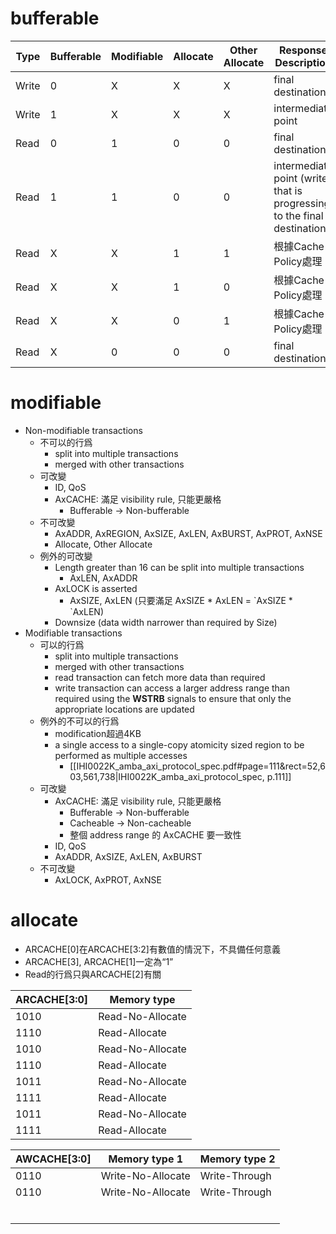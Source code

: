 # bufferable

| Type  | Bufferable | Modifiable | Allocate | Other Allocate | Response Description                                                     |
| ----- | ---------- | ---------- | -------- | -------------- | ------------------------------------------------------------------------ |
| Write | 0          | X          | X        | X              | final destination                                                        |
| Write | 1          | X          | X        | X              | intermediate point                                                       |
| Read  | 0          | 1          | 0        | 0              | final destination                                                        |
| Read  | 1          | 1          | 0        | 0              | intermediate point (write that is progressing to the final destination.) |
| Read  | X          | X          | 1        | 1              | 根據Cache Policy處理                                                         |
| Read  | X          | X          | 1        | 0              | 根據Cache Policy處理                                                         |
| Read  | X          | X          | 0        | 1              | 根據Cache Policy處理                                                         |
| Read  | X          | 0          | 0        | 0              | final destination                                                        |

# modifiable

- Non-modifiable transactions
	- 不可以的行爲
		- split into multiple transactions
		- merged with other transactions
	- 可改變
		- ID, QoS
		- AxCACHE: 滿足 visibility rule, 只能更嚴格
			- Bufferable -> Non-bufferable
	- 不可改變
		- AxADDR, AxREGION, AxSIZE, AxLEN, AxBURST, AxPROT, AxNSE 
		- Allocate, Other Allocate
	- 例外的可改變
		- Length greater than 16 can be split into multiple transactions
			- AxLEN, AxADDR
		- AxLOCK is asserted
			- AxSIZE, AxLEN (只要滿足 AxSIZE \* AxLEN =  \`AxSIZE \* \`AxLEN)
		- Downsize (data width narrower than required by Size)
- Modifiable transactions
	- 可以的行爲
		- split into multiple transactions
		- merged with other transactions
		- read transaction can fetch more data than required
		- write transaction can access a larger address range than required using the **WSTRB** signals to ensure that only the appropriate locations are updated
	- 例外的不可以的行爲
		- modification超過4KB
		- a single access to a single-copy atomicity sized region to be performed as multiple accesses
			- [[IHI0022K_amba_axi_protocol_spec.pdf#page=111&rect=52,603,561,738|IHI0022K_amba_axi_protocol_spec, p.111]]
	- 可改變
		- AxCACHE: 滿足 visibility rule, 只能更嚴格
			- Bufferable -> Non-bufferable
			- Cacheable -> Non-cacheable
			- 整個 address range 的 AxCACHE 要一致性
		- ID, QoS
		- AxADDR, AxSIZE, AxLEN, AxBURST
	- 不可改變
		- AxLOCK, AxPROT, AxNSE
# allocate

- ARCACHE[0]在ARCACHE[3:2]有數值的情況下，不具備任何意義
- ARCACHE[3], ARCACHE[1]一定為“1”
- Read的行爲只與ARCACHE[2]有關

| ARCACHE[3:0] | Memory type      |
| ------------ | ---------------- |
| 1010         | Read-No-Allocate |
| 1110         | Read-Allocate    |
| 1010         | Read-No-Allocate |
| 1110         | Read-Allocate    |
| 1011         | Read-No-Allocate |
| 1111         | Read-Allocate    |
| 1011         | Read-No-Allocate |
| 1111         | Read-Allocate    |

| AWCACHE[3:0] | Memory type 1     | Memory type 2 |
| ------------ | ----------------- | ------------- |
| 0110         | Write-No-Allocate | Write-Through |
| 0110         | Write-No-Allocate | Write-Through |
|              |                   |               |
|              |                   |               |
|              |                   |               |
|              |                   |               |
|              |                   |               |
|              |                   |               |
